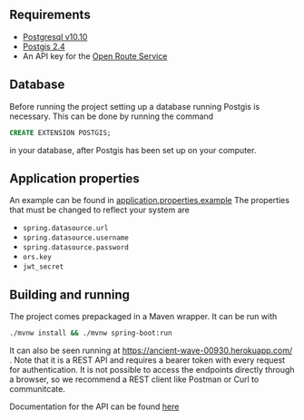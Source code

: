 ## Requirements

* [Postgresql v10.10](https://postgresql.org/)
* [Postgis 2.4](https://postgis.net/)
* An API key for the [Open Route Service](https://openrouteservice.org/dev)

## Database
Before running the project setting up a database running Postgis is necessary. This can be done by running the command
```sql
CREATE EXTENSION POSTGIS;
```
in your database, after Postgis has been set up on your computer.

## Application properties
An example can be found in [application.properties.example](./tree/src/main/resources/application.properties.example)
The properties that must be changed to reflect your system are
* `spring.datasource.url`
* `spring.datasource.username`
* `spring.datasource.password`
* `ors.key`
* `jwt_secret`

## Building and running
The project comes prepackaged in a Maven wrapper. It can be run with

```bash
./mvnw install && ./mvnw spring-boot:run
```

It can also be seen running at https://ancient-wave-00930.herokuapp.com/ . Note that it is a REST API and requires a bearer token with every request for authentication. It is not possible to access the endpoints directly through a browser, so we recommend a REST client like Postman or Curl to communitcate.

Documentation for the API can be found [here](https://github.com/HBV501G-group19/docs-and-files) 
